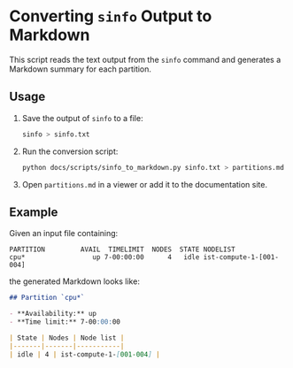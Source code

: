 # Converting `sinfo` Output to Markdown

This script reads the text output from the `sinfo` command and generates a Markdown summary for each partition.

## Usage

1. Save the output of `sinfo` to a file:
   ```bash
   sinfo > sinfo.txt
   ```
2. Run the conversion script:
   ```bash
   python docs/scripts/sinfo_to_markdown.py sinfo.txt > partitions.md
   ```
3. Open `partitions.md` in a viewer or add it to the documentation site.

## Example

Given an input file containing:

```text
PARTITION         AVAIL  TIMELIMIT  NODES  STATE NODELIST
cpu*                 up 7-00:00:00      4   idle ist-compute-1-[001-004]
```

the generated Markdown looks like:

```markdown
## Partition `cpu*`

- **Availability:** up
- **Time limit:** 7-00:00:00

| State | Nodes | Node list |
|-------|-------|-----------|
| idle | 4 | ist-compute-1-[001-004] |
```

